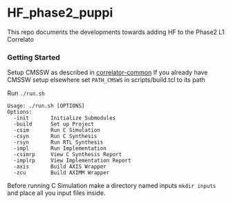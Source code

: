 
# HF_phase2_puppi
This repo documents the developments towards adding HF to the Phase2 L1 Correlato

### Getting Started 
Setup CMSSW as described in [correlator-common](https://gitlab.cern.ch/cms-cactus/phase2/firmware/correlator-common) 
If you already have CMSSW setup elsewhere set ``PATH_CMSWS`` in scripts/build.tcl to its path 

Run ``./run.sh``
```
Usage: ./run.sh [OPTIONS]
Options:
  -init       Initialize Submodules
  -build      Set up Project
  -csim       Run C Simulation
  -csyn       Run C Synthesis
  -rsyn       Run RTL Synthesis
  -impl       Run Implementation
  -csimrp     View C Synthesis Report
  -implrp     View Implementation Report
  -axis       Build AXIS Wrapper
  -zcu        Build AXIMM Wrapper

```
Before running C Simulation make a directory named inputs ``mkdir inputs``  and place all you input files inside.

